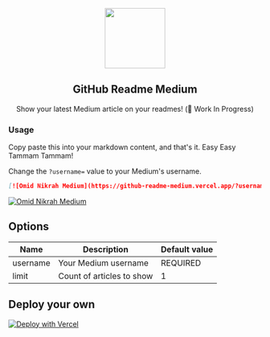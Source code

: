 <p align="center">
  <img width="120px" src="https://raw.githubusercontent.com/omidnikrah/github-readme-medium/master/medium.png" />
  <h2 align="center">GitHub Readme Medium</h2>
  <p align="center">Show your latest Medium article on your readmes! (🚧 Work In Progress)</p>
</p>

### Usage

Copy paste this into your markdown content, and that's it. Easy Easy Tammam Tammam!

Change the `?username=` value to your Medium's username.

```md
[![Omid Nikrah Medium](https://github-readme-medium.vercel.app/?username=omidnikrah)](https://medium.com/@omidnikrah)
```

[![Omid Nikrah Medium](https://github-readme-medium.vercel.app/?username=omidnikrah)](https://medium.com/@omidnikrah)

## Options
|    Name    |           Description           |        Default value       |
| ---------- | ------------------------------- | -------------------------- |
| username   | Your Medium username            | REQUIRED                |
| limit      | Count of articles to show       | 1                          |

## Deploy your own
[![Deploy with Vercel](https://vercel.com/button)](https://vercel.com/import/git?s=https://github.com/omidnikrah/github-readme-medium)
